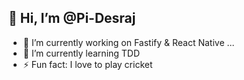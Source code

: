 
## 👋 Hi, I’m @Pi-Desraj
- 🌱 I’m currently working on Fastify & React Native ...
- 🌱 I’m currently learning TDD
- ⚡ Fun fact: I love to play cricket 

<!---
Pi-Desraj/Pi-Desraj is a ✨ special ✨ repository because its `README.md` (this file) appears on your GitHub profile.
You can click the Preview link to take a look at your changes.
--->
